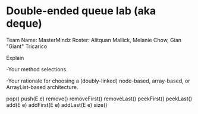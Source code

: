 # Double-ended queue lab (aka deque)
Team Name: MasterMindz
Roster: Alitquan Mallick, Melanie Chow, Gian "Giant" Tricarico

Explain

  -Your method selections.
  
  -Your rationale for choosing a (doubly-linked) node-based, array-based, or ArrayList-based architecture.

pop()
push(E e)
remove()
removeFirst()
removeLast()
peekFirst()
peekLast()
add(E e)
addFirst(E e)
addLast(E e)
size()
